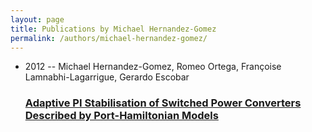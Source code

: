 ```yaml
---
layout: page
title: Publications by Michael Hernandez-Gomez
permalink: /authors/michael-hernandez-gomez/
---
```


<ul class="post-list">
<li><span class='post-meta'>2012 -- Michael Hernandez-Gomez, Romeo Ortega, Françoise Lamnabhi-Lagarrigue, Gerardo Escobar</span><h3><a class='post-link' href='../../adaptive-pi-stabilisation-of-switched-power-converters-described-by-port-hamiltonian-models'>Adaptive PI Stabilisation of Switched Power Converters Described by Port-Hamiltonian Models</a></h3></li>

</ul>
